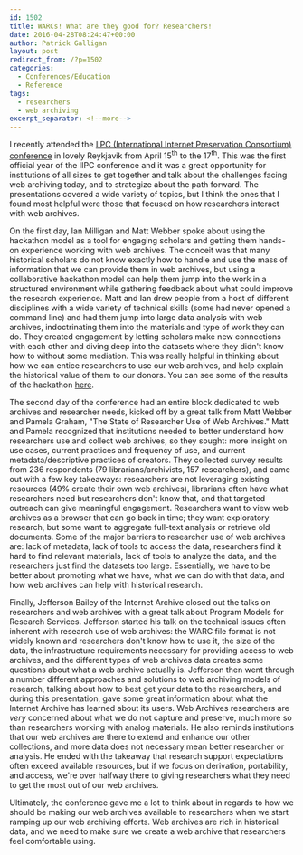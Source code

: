 ```yaml
---
id: 1502
title: WARCs! What are they good for? Researchers!
date: 2016-04-28T08:24:47+00:00
author: Patrick Galligan
layout: post
redirect_from: /?p=1502
categories:
  - Conferences/Education
  - Reference
tags:
  - researchers
  - web archiving
excerpt_separator: <!--more-->
---
```

I recently attended the [IIPC (International Internet Preservation Consortium) conference](http://www.netpreserve.org/general-assembly/2016/schedule) in lovely Reykjavik from April 15<sup>th</sup> to the 17<sup>th</sup>. This was the first official year of the IIPC conference and it was a great opportunity for institutions of all sizes to get together and talk about the challenges facing web archiving today, and to strategize about the path forward. The presentations covered a wide variety of topics, but I think the ones that I found most helpful were those that focused on how researchers interact with web archives.<!--more-->

On the first day, Ian Milligan and Matt Webber spoke about using the hackathon model as a tool for engaging scholars and getting them hands-on experience working with web archives. The conceit was that many historical scholars do not know exactly how to handle and use the mass of information that we can provide them in web archives, but using a collaborative hackathon model can help them jump into the work in a structured environment while gathering feedback about what could improve the research experience. Matt and Ian drew people from a host of different disciplines with a wide variety of technical skills (some had never opened a command line) and had them jump into large data analysis with web archives, indoctrinating them into the materials and type of work they can do. They created engagement by letting scholars make new connections with each other and diving deep into the datasets where they didn't know how to without some mediation. This was really helpful in thinking about how we can entice researchers to use our web archives, and help explain the historical value of them to our donors. You can see some of the results of the hackathon [here](https://github.com/web-archive-group/hackathon/tree/master/Projects).

The second day of the conference had an entire block dedicated to web archives and researcher needs, kicked off by a great talk from Matt Webber and Pamela Graham, "The State of Researcher Use of Web Archives." Matt and Pamela recognized that institutions needed to better understand how researchers use and collect web archives, so they sought: more insight on use cases, current practices and frequency of use, and current metadata/descriptive practices of creators. They collected survey results from 236 respondents (79 librarians/archivists, 157 researchers), and came out with a few key takeaways: researchers are not leveraging existing resources (49% create their own web archives), librarians often have what researchers need but researchers don't know that, and that targeted outreach can give meaningful engagement. Researchers want to view web archives as a browser that can go back in time; they want exploratory research, but some want to aggregate full-text analysis or retrieve old documents. Some of the major barriers to researcher use of web archives are: lack of metadata, lack of tools to access the data, researchers find it hard to find relevant materials, lack of tools to analyze the data, and the researchers just find the datasets too large. Essentially, we have to be better about promoting what we have, what we can do with that data, and how web archives can help with historical research.

Finally, Jefferson Bailey of the Internet Archive closed out the talks on researchers and web archives with a great talk about Program Models for Research Services. Jefferson started his talk on the technical issues often inherent with research use of web archives: the WARC file format is not widely known and researchers don't know how to use it, the size of the data, the infrastructure requirements necessary for providing access to web archives, and the different types of web archives data creates some questions about what a web archive actually is. Jefferson then went through a number different approaches and solutions to web archiving models of research, talking about how to best get your data to the researchers, and during this presentation, gave some great information about what the Internet Archive has learned about its users. Web Archives researchers are _very_ concerned about what we do not capture and preserve, much more so than researchers working with analog materials. He also reminds institutions that our web archives are there to extend and enhance our other collections, and more data does not necessary mean better researcher or analysis. He ended with the takeaway that research support expectations often exceed available resources, but if we focus on derivation, portability, and access, we're over halfway there to giving researchers what they need to get the most out of our web archives.

Ultimately, the conference gave me a lot to think about in regards to how we should be making our web archives available to researchers when we start ramping up our web archiving efforts. Web archives are rich in historical data, and we need to make sure we create a web archive that researchers feel comfortable using.
